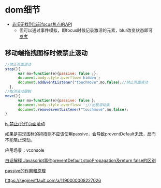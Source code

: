 # dom细节

* [非IE无找到当前focus焦点的API](http://www.imooc.com/wenda/detail/566897)
  * 但可以通过事件模拟，即focus时候记录激活的元素，blur改变状态即可 [参考](https://stackoverflow.com/questions/3328320/jquery-alternative-for-document-activeelement)


## 移动端拖拽图标时候禁止滚动

```js
//禁止页面滑动
stop(){
      var mo=function(e){passive: false ;};
      document.body.style.overflow='hidden';
      document.addEventListener("touchmove",mo,false);//禁止页面滑动
  },
//取消滚动限制
move(){
      var mo=function(e){passive: false };
      document.body.style.overflow='';//出现滚动条
      document.removeEventListener("touchmove",mo,false);
}
```

[js 禁止/允许页面滚动](https://segmentfault.com/a/1190000020535844?utm_source=tag-newest)

如果是实现图标的拖拽则不应该使用passive，会导致preventDefault无效，反而不能阻止滚动。

应用场景：vconsole


[白话解释 Javascript事件preventDefault,stopPropagation及return false的区别](https://segmentfault.com/a/1190000008227026)

[passive的作用和原理](https://blog.csdn.net/w993263495/article/details/85009761)

https://segmentfault.com/a/1190000008227026
